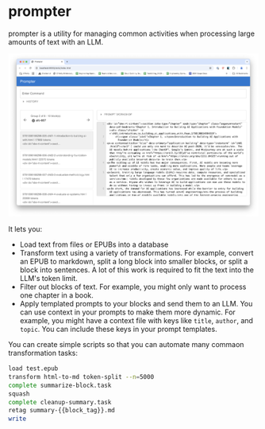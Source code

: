 # prompter

prompter is a utility for managing common activities when processing large amounts of text with an LLM.

![Prompter](images/browser.png)

It lets you:

- Load text from files or EPUBs into a database
- Transform text using a variety of transformations. For example, convert an EPUB to markdown, split a long block into smaller blocks, or split a block into sentences. A lot of this work is required to fit the text into the LLM's token limit.
- Filter out blocks of text. For example, you might only want to process one chapter in a book.
- Apply templated prompts to your blocks and send them to an LLM. You can use context in your prompts to make them more dynamic. For example, you might have a context file with keys like `title`, `author`, and `topic`. You can include these keys in your prompt templates.

You can create simple scripts so that you can automate many commaon transformation tasks:

```bash
load test.epub
transform html-to-md token-split --n=5000
complete summarize-block.task
squash
complete cleanup-summary.task
retag summary-{{block_tag}}.md
write
```
